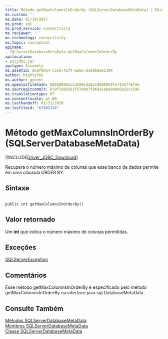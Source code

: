 ```yaml
---
title: Método getMaxColumnsInOrderBy (SQLServerDatabaseMetaData) | Microsoft Docs
ms.custom: ''
ms.date: 01/19/2017
ms.prod: sql
ms.prod_service: connectivity
ms.reviewer: ''
ms.technology: connectivity
ms.topic: conceptual
apiname:
- SQLServerDatabaseMetaData.getMaxColumnsInOrderBy
apilocation:
- sqljdbc.jar
apitype: Assembly
ms.assetid: d6af9bb4-c55d-41f4-a266-d10ebee61194
author: MightyPen
ms.author: genemi
ms.openlocfilehash: 60bb089d5c53699cda93c888b959fe71e5ffbfe6
ms.sourcegitcommit: b78f7ab9281f570b87f96991ebd9a095812cc546
ms.translationtype: HT
ms.contentlocale: pt-BR
ms.lasthandoff: 01/31/2020
ms.locfileid: "67982234"
---
```

# <a name="getmaxcolumnsinorderby-method-sqlserverdatabasemetadata"></a>Método getMaxColumnsInOrderBy (SQLServerDatabaseMetaData)
[!INCLUDE[Driver_JDBC_Download](../../../includes/driver_jdbc_download.md)]

  Recupera o número máximo de colunas que esse banco de dados permite em uma cláusula ORDER BY.  
  
## <a name="syntax"></a>Sintaxe  
  
```  
  
public int getMaxColumnsInOrderBy()  
```  
  
## <a name="return-value"></a>Valor retornado  
 Um **int** que indica o número máximo de colunas permitidas.  
  
## <a name="exceptions"></a>Exceções  
 [SQLServerException](../../../connect/jdbc/reference/sqlserverexception-class.md)  
  
## <a name="remarks"></a>Comentários  
 Esse método getMaxColumnsInOrderBy é especificado pelo método getMaxColumnsInOrderBy na interface java.sql.DatabaseMetaData.  
  
## <a name="see-also"></a>Consulte Também  
 [Métodos SQLServerDatabaseMetaData](../../../connect/jdbc/reference/sqlserverdatabasemetadata-methods.md)   
 [Membros SQLServerDatabaseMetaData](../../../connect/jdbc/reference/sqlserverdatabasemetadata-members.md)   
 [Classe SQLServerDatabaseMetaData](../../../connect/jdbc/reference/sqlserverdatabasemetadata-class.md)  
  
  
